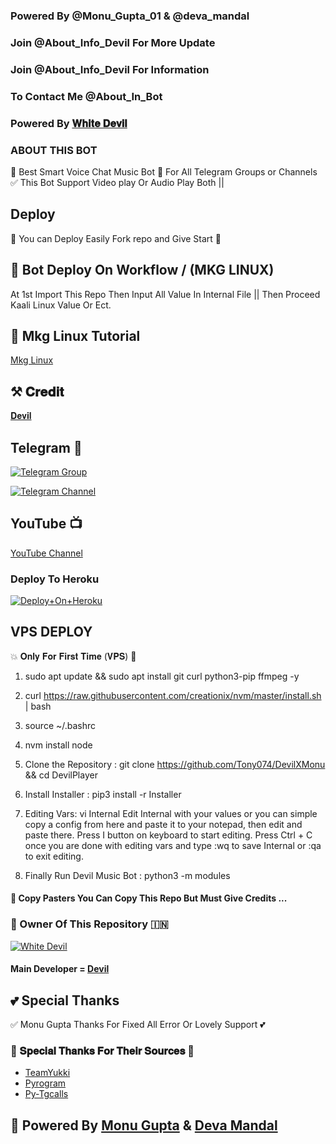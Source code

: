 ### Powered By @Monu_Gupta_01 & @deva_mandal

### Join @About_Info_Devil For More Update

### Join @About_Info_Devil For Information 

### To Contact Me @About_In_Bot


### Powered By [𝐖𝐡𝐢𝐭𝐞 𝐃𝐞𝐯𝐢𝐥](https://telegram.me/Monu_Gupta_01)


### ABOUT THIS BOT
🥀 Best Smart Voice Chat Music Bot 📢 For All Telegram Groups or Channels ✅ This Bot Support Video play Or Audio Play Both ||

## Deploy
🌷 You can Deploy Easily Fork repo and Give Start 🌷

## 🥀 Bot Deploy On Workflow / (MKG LINUX)
 At 1st Import This Repo Then Input All Value In Internal File || Then Proceed Kaali Linux Value Or Ect.

## 🥀 Mkg Linux Tutorial

[Mkg Linux](https://www.youtube.com/@iamprabhakar09)

## ⚒️ 𝐂𝐫𝐞𝐝𝐢𝐭
[𝐃𝐞𝐯𝐢𝐥](https://telegram.me/Monu_Gupta_01)

## Telegram 🏪

[![Telegram Group](https://img.shields.io/badge/Telegram-Group-brightgreen)](https://telegram.me/About_Info_Devil)

[![Telegram Channel](https://img.shields.io/badge/Telegram-Channel-brightgreen)](https://telegram.me/About_Info_Devil)

## YouTube 📺

[YouTube Channel](https://www.youtube.com/@iamprabhakar09)

### Deploy To Heroku

[![Deploy+On+Heroku](https://www.herokucdn.com/deploy/button.svg)](https://dashboard.heroku.com/new?template=https://github.com/Tony074/DevilXMonu)

## VPS DEPLOY                                                                                          
💥 𝐎𝐧𝐥𝐲 𝐅𝐨𝐫 𝐅𝐢𝐫𝐬𝐭 𝐓𝐢𝐦𝐞 (𝐕𝐏𝐒) 💞

1) sudo apt update && sudo apt install git curl python3-pip ffmpeg -y

2) curl https://raw.githubusercontent.com/creationix/nvm/master/install.sh | bash

3) source ~/.bashrc

4) nvm install node

5. Clone the Repository :
git clone https://github.com/Tony074/DevilXMonu &&  cd DevilPlayer

6. Install Installer : 
pip3 install -r Installer

8. Editing Vars:
vi Internal 
Edit Internal with your values or you can simple copy a config from here and paste it to your notepad, then edit and paste there.
Press I button on keyboard to start editing.
Press Ctrl + C  once you are done with editing vars and type :wq to save Internal or :qa to exit editing.

9. Finally Run Devil Music Bot :
python3 -m modules 


#### 🥺 Copy Pasters You Can Copy This Repo But Must Give Credits ...

### 🌷 Owner Of This Repository 🇮🇳
[![White Devil](https://telegra.ph/file/0ff9d1199c3329b1f1036.jpg)](https://telegram.me/Monu_Gupta_01)


#### Main Developer = [Devil](https://t.me/Monu_Gupta_01)

## 💕 Special Thanks

✅ Monu Gupta Thanks For Fixed All Error Or Lovely Support 💕

### 🥳 𝐒𝐩𝐞𝐜𝐢𝐚𝐥 𝐓𝐡𝐚𝐧𝐤𝐬 𝐅𝐨𝐫 𝐓𝐡𝐞𝐢𝐫 𝐒𝐨𝐮𝐫𝐜𝐞𝐬 🥳

- [TeamYukki](https://github.com/teamyukki)
- [Pyrogram](https://github.com/pyrogram/pyrogram)
- [Py-Tgcalls](https://github.com/pytgcalls/pytgcalls)

## 🥀 Powered By [Monu Gupta](https://telegram.me/Monu_Gupta_01) & [Deva Mandal](https://t.me/deva_mandal)
